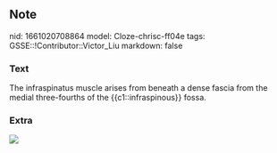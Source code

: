 ## Note
nid: 1661020708864
model: Cloze-chrisc-ff04e
tags: GSSE::!Contributor::Victor_Liu
markdown: false

### Text
The infraspinatus muscle arises from beneath a dense fascia from the medial three-fourths of the {{c1::infraspinous}} fossa.

### Extra
<img src="paste-ba80fcffb5f9e91bd70eedd031fea8dc078c3cdf.jpg">
